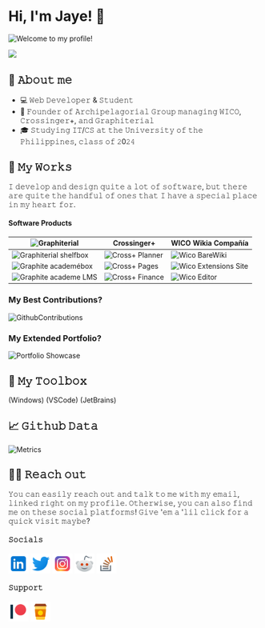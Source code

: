 # Hi, I'm Jaye! 👋

![Welcome to my profile!](/images/header.png)

![](https://vbr.wocr.tk/badge?page_id=carreonjaye.carreonjaye&color=bf40ed)

## 🪪 𝙰𝚋𝚘𝚞𝚝 𝚖𝚎
- 💻 𝚆𝚎𝚋 𝙳𝚎𝚟𝚎𝚕𝚘𝚙𝚎𝚛 & 𝚂𝚝𝚞𝚍𝚎𝚗𝚝
- 🏢 𝙵𝚘𝚞𝚗𝚍𝚎𝚛 𝚘𝚏 𝙰𝚛𝚌𝚑𝚒𝚙𝚎𝚕𝚊𝚐𝚘𝚛𝚒𝚊𝚕 𝙶𝚛𝚘𝚞𝚙 𝚖𝚊𝚗𝚊𝚐𝚒𝚗𝚐 𝚆𝙸𝙲𝙾, 𝙲𝚛𝚘𝚜𝚜𝚒𝚗𝚐𝚎𝚛+, 𝚊𝚗𝚍 𝙶𝚛𝚊𝚙𝚑𝚒𝚝𝚎𝚛𝚒𝚊𝚕
- 🎓 𝚂𝚝𝚞𝚍𝚢𝚒𝚗𝚐 𝙸𝚃/𝙲𝚂 𝚊𝚝 𝚝𝚑𝚎 𝚄𝚗𝚒𝚟𝚎𝚛𝚜𝚒𝚝𝚢 𝚘𝚏 𝚝𝚑𝚎 𝙿𝚑𝚒𝚕𝚒𝚙𝚙𝚒𝚗𝚎𝚜, 𝚌𝚕𝚊𝚜𝚜 𝚘𝚏 𝟸0𝟸𝟺

## 🚧 𝙼𝚢 𝚆𝚘𝚛𝚔𝚜
𝙸 𝚍𝚎𝚟𝚎𝚕𝚘𝚙 𝚊𝚗𝚍 𝚍𝚎𝚜𝚒𝚐𝚗 𝚚𝚞𝚒𝚝𝚎 𝚊 𝚕𝚘𝚝 𝚘𝚏 𝚜𝚘𝚏𝚝𝚠𝚊𝚛𝚎, 𝚋𝚞𝚝 𝚝𝚑𝚎𝚛𝚎 𝚊𝚛𝚎 𝚚𝚞𝚒𝚝𝚎 𝚝𝚑𝚎 𝚑𝚊𝚗𝚍𝚏𝚞𝚕 𝚘𝚏 𝚘𝚗𝚎𝚜 𝚝𝚑𝚊𝚝 𝙸 𝚑𝚊𝚟𝚎 𝚊 𝚜𝚙𝚎𝚌𝚒𝚊𝚕 𝚙𝚕𝚊𝚌𝚎 𝚒𝚗 𝚖𝚢 𝚑𝚎𝚊𝚛𝚝 𝚏𝚘𝚛.

#### Software Products
| ![Graphiterial](/images/graphite.png)       | Crossinger+                          | WICO Wikia Compañía                        |
|---------------------------------------------|--------------------------------------|--------------------------------------------|
| ![Graphiterial shelfbox](/images/glisk.png) | ![Cross+ Planner](/images/glisk.png) | ![Wico BareWiki](/images/glisk.png)        |
| ![Graphite academébox](/images/glms.png)    | ![Cross+ Pages](/images/glisk.png)   | ![Wico Extensions Site](/images/glisk.png) |
| ![Graphite academe LMS](/images/gmag.png)   | ![Cross+ Finance](/images/glisk.png) | ![Wico Editor](/images/glisk.png)          |

### My Best Contributions?
![GithubContributions](/images/gitcon.png)

### My Extended Portfolio?
![Portfolio Showcase](/images/portfolio.png)

## 🧰 𝙼𝚢 𝚃𝚘𝚘𝚕𝚋𝚘𝚡
(Windows) (VSCode) (JetBrains)

## 📈 𝙶𝚒𝚝𝚑𝚞𝚋 𝙳𝚊𝚝𝚊
![Metrics](https://metrics.lecoq.io/carreonjaye?template=classic&base=header%2C%20activity%2C%20community%2C%20repositories%2C%20metadata&base.indepth=false&base.hireable=false&base.skip=false&config.timezone=Asia%2FManila)

## 👨‍🚀 𝚁𝚎𝚊𝚌𝚑 𝚘𝚞𝚝

𝚈𝚘𝚞 𝚌𝚊𝚗 𝚎𝚊𝚜𝚒𝚕𝚢 𝚛𝚎𝚊𝚌𝚑 𝚘𝚞𝚝 𝚊𝚗𝚍 𝚝𝚊𝚕𝚔 𝚝𝚘 𝚖𝚎 𝚠𝚒𝚝𝚑 𝚖𝚢 𝚎𝚖𝚊𝚒𝚕, 𝚕𝚒𝚗𝚔𝚎𝚍 𝚛𝚒𝚐𝚑𝚝 𝚘𝚗 𝚖𝚢 𝚙𝚛𝚘𝚏𝚒𝚕𝚎. 𝙾𝚝𝚑𝚎𝚛𝚠𝚒𝚜𝚎, 𝚢𝚘𝚞 𝚌𝚊𝚗 𝚊𝚕𝚜𝚘 𝚏𝚒𝚗𝚍 𝚖𝚎 𝚘𝚗 𝚝𝚑𝚎𝚜𝚎 𝚜𝚘𝚌𝚒𝚊𝚕 𝚙𝚕𝚊𝚝𝚏𝚘𝚛𝚖𝚜! 𝙶𝚒𝚟𝚎 '𝚎𝚖 𝚊 '𝚕𝚒𝚕 𝚌𝚕𝚒𝚌𝚔 𝚏𝚘𝚛 𝚊 𝚚𝚞𝚒𝚌𝚔 𝚟𝚒𝚜𝚒𝚝 𝚖𝚊𝚢𝚋𝚎?

#### 𝚂𝚘𝚌𝚒𝚊𝚕𝚜
[<img src="https://raw.githubusercontent.com/carreonjaye/carreonjaye/master/images/icons8-linkedin.svg" height="40em" align="center" alt="Follow Jaye on LinkedIn" title="Follow Jaye on LinkedIn"/>](https://linkedin.com/in/carreonjaye)
[<img src="https://raw.githubusercontent.com/carreonjaye/carreonjaye/master/images/icons8-twitter.svg" height="40em" align="center" alt="Follow Jaye on Twitter" title="Follow Jaye on Twitter"/>](https://twitter.com/carreonjaye)
[<img src="https://raw.githubusercontent.com/carreonjaye/carreonjaye/master/images/icons8-instagram.svg" height="40em" align="center" alt="Follow Jaye on Instagram" title="Follow Jaye on Instagram"/>](https://instagram.com/carreonjaye)
[<img src="https://raw.githubusercontent.com/carreonjaye/carreonjaye/master/images/icons8-reddit.svg" height="40em" align="center" alt="Follow Jaye on Reddit" title="Follow Jaye on Reddit"/>](https://www.reddit.com/user/carreonjaye)
[<img src="https://raw.githubusercontent.com/carreonjaye/carreonjaye/master/images/icons8-stack-overflow.svg" height="40em" align="center" alt="Follow Jaye on Stack Overflow" title="Follow Jaye on Stack Overflow"/>](https://stackoverflow.com/users/20401247/carreonjaye)
#### 𝚂𝚞𝚙𝚙𝚘𝚛𝚝
[<img src="https://raw.githubusercontent.com/carreonjaye/carreonjaye/master/images/icons8-patreon.svg" height="40em" align="center" alt="Support Jaye on Patreon" title="Support Jaye on Patreon"/>](https://www.patreon.com/carreonjaye)
[<img src="https://raw.githubusercontent.com/carreonjaye/carreonjaye/master/images/icons8-buymeacoffee.png" height="40em" align="center" alt="Support Jaye with a Cup of Coffee" title="Support Jaye with a Cup of Coffee"/>](https://www.buymeacoffee.com/carreonjaye)
